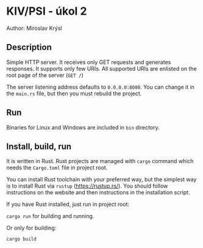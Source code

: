 # KIV/PSI - úkol 2

Author: Miroslav Krýsl

## Description

Simple HTTP server. It receives only GET requests and generates responses.
It supports only few URIs. All supported URIs are enlisted on the root page
of the server (`GET /`)

The server listening address defaults to `0.0.0.0:8080`. You can change it in the `main.rs` file, but then you must rebuild the project. 

## Run

Binaries for Linux and Windows are included in `bin` directory.

## Install, build, run

It is written in Rust. Rust projects are managed with `cargo` command which needs
the `Cargo.toml` file in project root.

You can install Rust toolchain with your preferred way, but the simplest way
is to install Rust via `rustup` (https://rustup.rs/). You should follow instructions
on the website and then instructions in the installation script.

If you have Rust installed, just run in project root:

`cargo run` for building and running.


Or only for building:

`cargo build`
